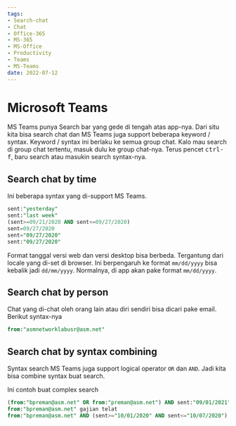 ```yaml
---
tags:
- Search-chat
- Chat
- Office-365
- MS-365
- MS-Office
- Productivity
- Teams
- MS-Teams
date: 2022-07-12
---
```


# Microsoft Teams

MS Teams punya Search bar yang gede di tengah atas app-nya. Dari situ kita bisa search chat dan MS Teams juga support beberapa keyword / syntax. Keyword / syntax ini berlaku ke semua group chat. Kalo mau search di group chat tertentu, masuk dulu ke group chat-nya. Terus pencet <kbd>ctrl-f</kbd>, baru search atau masukin search syntax-nya.



## Search chat by time

Ini beberapa syntax yang di-support MS Teams.
```SQL
sent:"yesterday"
sent:"last week"
(sent>=09/21/2020 AND sent<=09/27/2020)
sent=09/27/2020
sent="09/27/2020"
sent:"09/27/2020"
```
Format tanggal versi web dan versi desktop bisa berbeda. Tergantung dari locale yang di-set di browser. Ini berpengaruh ke format `mm/dd/yyyy` bisa kebalik jadi `dd/mm/yyyy`. Normalnya, di app akan pake format `mm/dd/yyyy`.



## Search chat by person

Chat yang di-chat oleh orang lain atau diri sendiri bisa dicari pake email. Berikut syntax-nya
```SQL
from:"asmnetworklabusr@asm.net"
```



## Search chat by syntax combining

Syntax search MS Teams juga support logical operator `OR` dan `AND`. Jadi kita bisa combine syntax buat search.

Ini contoh buat complex search
```SQL
(from:"bpreman@asm.net" OR from:"preman@asm.net") AND sent:"09/01/2021"
from:"bpreman@asm.net" gajian telat
from:"bpreman@asm.net" AND (sent>="10/01/2020" AND sent<="10/07/2020") AND (*pendapatan* OR *dapat* OR *kurang*)
```


